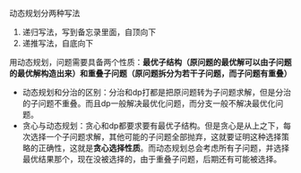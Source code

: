动态规划分两种写法

1. 递归写法，写到备忘录里面，自顶向下
2. 递推写法，自底向下

用动态规划，问题需要具备两个性质：**最优子结构（原问题的最优解可以由子问题的最优解构造出来）**和**重叠子问题（原问题拆分为若干子问题，而子问题有重叠）**

* 动态规划和分治的区别：分治和dp打都是把原问题转为子问题求解，但是分治的子问题不重叠。而且dp一般解决最优化问题，而分支一般不解决最优化问题。
* 贪心与动态规划：贪心和dp都要求要有最优子结构。但是贪心是从上之下，每次选择一个子问题求解，其他可能的子问题全部抛弃，这就要证明这种选择策略的正确性，这就是**贪心选择性质**。而动态规划总会考虑所有子问题，并选择最优结果那个，现在没被选择的，由于重叠子问题，后期还有可能被选择。


